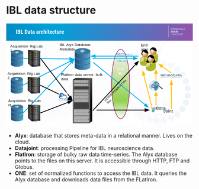 # IBL data structure
![Alyx data structure](./_static/IBL_data.png)

-   **Alyx**: database that stores meta-data in a relational manner. Lives on the cloud.
-   **Datajoint**: processing Pipeline for IBL neuroscience data.
-   **FlatIron**: storage of bulky raw data time-series. The Alyx database points to the files on this server. It is accessible through HTTP, FTP and Globus.
-   **ONE**: set of normalized functions to access the IBL data. It queries the Alyx database and downloads data files from the FLatIron.


